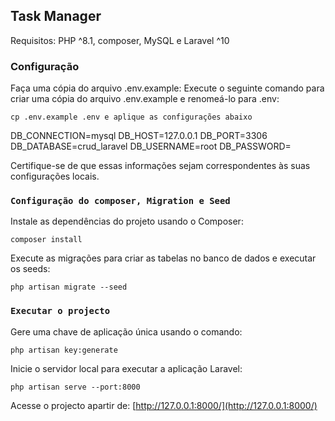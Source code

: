 ## Task Manager

Requisitos: PHP ^8.1, composer, MySQL e Laravel ^10

### Configuração

Faça uma cópia do arquivo .env.example: Execute o seguinte comando para criar uma cópia do arquivo .env.example e renomeá-lo para .env:

    cp .env.example .env e aplique as configurações abaixo

DB_CONNECTION=mysql
DB_HOST=127.0.0.1
DB_PORT=3306
DB_DATABASE=crud_laravel
DB_USERNAME=root
DB_PASSWORD=

Certifique-se de que essas informações sejam correspondentes às suas configurações locais.

### `Configuração do composer, Migration e Seed`

Instale as dependências do projeto usando o Composer:

    composer install

Execute as migrações para criar as tabelas no banco de dados e executar os seeds:

    php artisan migrate --seed

### `Executar o projecto`
Gere uma chave de aplicação única usando o comando:

    php artisan key:generate

Inicie o servidor local para executar a aplicação Laravel:

    php artisan serve --port:8000

Acesse o projecto apartir de: [http://127.0.0.1:8000/](http://127.0.0.1:8000/)